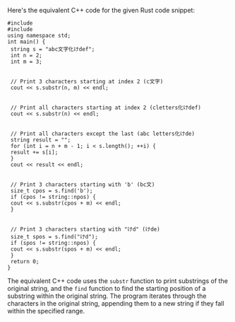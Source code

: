 Here's the equivalent C++ code for the given Rust code snippet:
```
#include 
#include 
using namespace std;
int main() {
 string s = "abc文字化けdef";
 int n = 2;
 int m = 3;
 

 // Print 3 characters starting at index 2 (c文字)
 cout << s.substr(n, m) << endl;
 

 // Print all characters starting at index 2 (cletters化けdef)
 cout << s.substr(n) << endl;
 

 // Print all characters except the last (abc letters化けde)
 string result = "";
 for (int i = n + m - 1; i < s.length(); ++i) {
 result += s[i];
 }
 cout << result << endl;
 

 // Print 3 characters starting with 'b' (bc文)
 size_t cpos = s.find('b');
 if (cpos != string::npos) {
 cout << s.substr(cpos + m) << endl;
 }
 

 // Print 3 characters starting with "けd" (けde)
 size_t spos = s.find("けd");
 if (spos != string::npos) {
 cout << s.substr(spos + m) << endl;
 }
 return 0;
}
```
The equivalent C++ code uses the `substr` function to print substrings of the original string, and the `find` function to find the starting position of a substring within the original string. The program iterates through the characters in the original string, appending them to a new string if they fall within the specified range.

